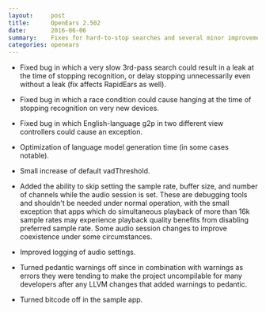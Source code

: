 ```yaml
---
layout:     post
title:      OpenEars 2.502 
date:       2016-06-06
summary:    Fixes for hard-to-stop searches and several minor improvements and optimizations...
categories: openears
---
```

* Fixed bug in which a very slow 3rd-pass search could result in a leak at the time of stopping recognition, or delay stopping unnecessarily even without a leak (fix affects RapidEars as well).

* Fixed bug in which a race condition could cause hanging at the time of stopping recognition on very new devices.

* Fixed bug in which English-language g2p in two different view controllers could cause an exception.

* Optimization of language model generation time (in some cases notable).

* Small increase of default vadThreshold.

* Added the ability to skip setting the sample rate, buffer size, and number of channels while the audio session is set. These are debugging tools and shouldn't be needed under normal operation, with the small exception that apps which do simultaneous playback of more than 16k sample rates may experience playback quality benefits from disabling preferred sample rate. Some audio session changes to improve coexistence under some circumstances. 

* Improved logging of audio settings.

* Turned pedantic warnings off since in combination with warnings as errors they were tending to make the project uncompilable for many developers after any LLVM changes that added warnings to pedantic.

* Turned bitcode off in the sample app.

